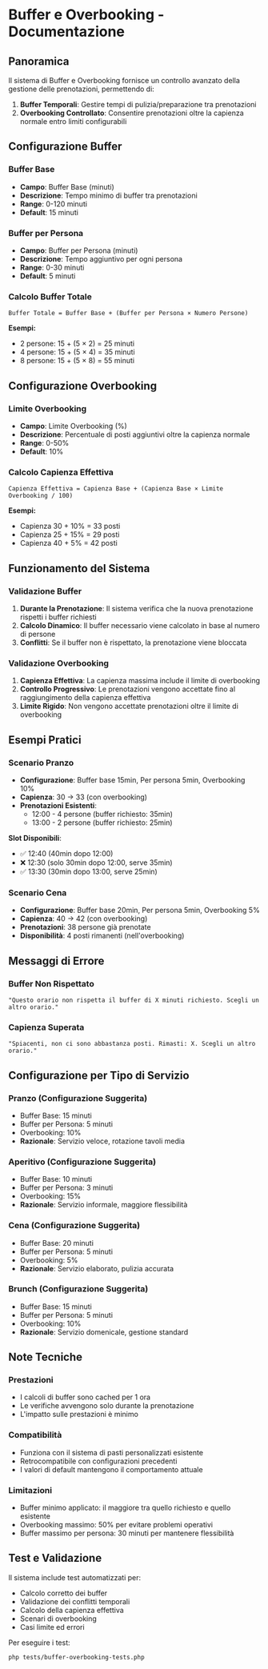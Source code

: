 # Buffer e Overbooking - Documentazione

## Panoramica

Il sistema di Buffer e Overbooking fornisce un controllo avanzato della gestione delle prenotazioni, permettendo di:

1. **Buffer Temporali**: Gestire tempi di pulizia/preparazione tra prenotazioni
2. **Overbooking Controllato**: Consentire prenotazioni oltre la capienza normale entro limiti configurabili

## Configurazione Buffer

### Buffer Base
- **Campo**: Buffer Base (minuti)
- **Descrizione**: Tempo minimo di buffer tra prenotazioni
- **Range**: 0-120 minuti
- **Default**: 15 minuti

### Buffer per Persona
- **Campo**: Buffer per Persona (minuti)
- **Descrizione**: Tempo aggiuntivo per ogni persona
- **Range**: 0-30 minuti
- **Default**: 5 minuti

### Calcolo Buffer Totale
```
Buffer Totale = Buffer Base + (Buffer per Persona × Numero Persone)
```

**Esempi:**
- 2 persone: 15 + (5 × 2) = 25 minuti
- 4 persone: 15 + (5 × 4) = 35 minuti
- 8 persone: 15 + (5 × 8) = 55 minuti

## Configurazione Overbooking

### Limite Overbooking
- **Campo**: Limite Overbooking (%)
- **Descrizione**: Percentuale di posti aggiuntivi oltre la capienza normale
- **Range**: 0-50%
- **Default**: 10%

### Calcolo Capienza Effettiva
```
Capienza Effettiva = Capienza Base + (Capienza Base × Limite Overbooking / 100)
```

**Esempi:**
- Capienza 30 + 10% = 33 posti
- Capienza 25 + 15% = 29 posti  
- Capienza 40 + 5% = 42 posti

## Funzionamento del Sistema

### Validazione Buffer
1. **Durante la Prenotazione**: Il sistema verifica che la nuova prenotazione rispetti i buffer richiesti
2. **Calcolo Dinamico**: Il buffer necessario viene calcolato in base al numero di persone
3. **Conflitti**: Se il buffer non è rispettato, la prenotazione viene bloccata

### Validazione Overbooking
1. **Capienza Effettiva**: La capienza massima include il limite di overbooking
2. **Controllo Progressivo**: Le prenotazioni vengono accettate fino al raggiungimento della capienza effettiva
3. **Limite Rigido**: Non vengono accettate prenotazioni oltre il limite di overbooking

## Esempi Pratici

### Scenario Pranzo
- **Configurazione**: Buffer base 15min, Per persona 5min, Overbooking 10%
- **Capienza**: 30 → 33 (con overbooking)
- **Prenotazioni Esistenti**:
  - 12:00 - 4 persone (buffer richiesto: 35min)
  - 13:00 - 2 persone (buffer richiesto: 25min)

**Slot Disponibili**:
- ✅ 12:40 (40min dopo 12:00)
- ❌ 12:30 (solo 30min dopo 12:00, serve 35min)
- ✅ 13:30 (30min dopo 13:00, serve 25min)

### Scenario Cena
- **Configurazione**: Buffer base 20min, Per persona 5min, Overbooking 5%
- **Capienza**: 40 → 42 (con overbooking)
- **Prenotazioni**: 38 persone già prenotate
- **Disponibilità**: 4 posti rimanenti (nell'overbooking)

## Messaggi di Errore

### Buffer Non Rispettato
```
"Questo orario non rispetta il buffer di X minuti richiesto. Scegli un altro orario."
```

### Capienza Superata
```
"Spiacenti, non ci sono abbastanza posti. Rimasti: X. Scegli un altro orario."
```

## Configurazione per Tipo di Servizio

### Pranzo (Configurazione Suggerita)
- Buffer Base: 15 minuti
- Buffer per Persona: 5 minuti
- Overbooking: 10%
- **Razionale**: Servizio veloce, rotazione tavoli media

### Aperitivo (Configurazione Suggerita)
- Buffer Base: 10 minuti
- Buffer per Persona: 3 minuti
- Overbooking: 15%
- **Razionale**: Servizio informale, maggiore flessibilità

### Cena (Configurazione Suggerita)
- Buffer Base: 20 minuti
- Buffer per Persona: 5 minuti
- Overbooking: 5%
- **Razionale**: Servizio elaborato, pulizia accurata

### Brunch (Configurazione Suggerita)
- Buffer Base: 15 minuti
- Buffer per Persona: 5 minuti
- Overbooking: 10%
- **Razionale**: Servizio domenicale, gestione standard

## Note Tecniche

### Prestazioni
- I calcoli di buffer sono cached per 1 ora
- Le verifiche avvengono solo durante la prenotazione
- L'impatto sulle prestazioni è minimo

### Compatibilità
- Funziona con il sistema di pasti personalizzati esistente
- Retrocompatibile con configurazioni precedenti
- I valori di default mantengono il comportamento attuale

### Limitazioni
- Buffer minimo applicato: il maggiore tra quello richiesto e quello esistente
- Overbooking massimo: 50% per evitare problemi operativi
- Buffer massimo per persona: 30 minuti per mantenere flessibilità

## Test e Validazione

Il sistema include test automatizzati per:
- Calcolo corretto dei buffer
- Validazione dei conflitti temporali
- Calcolo della capienza effettiva
- Scenari di overbooking
- Casi limite ed errori

Per eseguire i test:
```bash
php tests/buffer-overbooking-tests.php
```